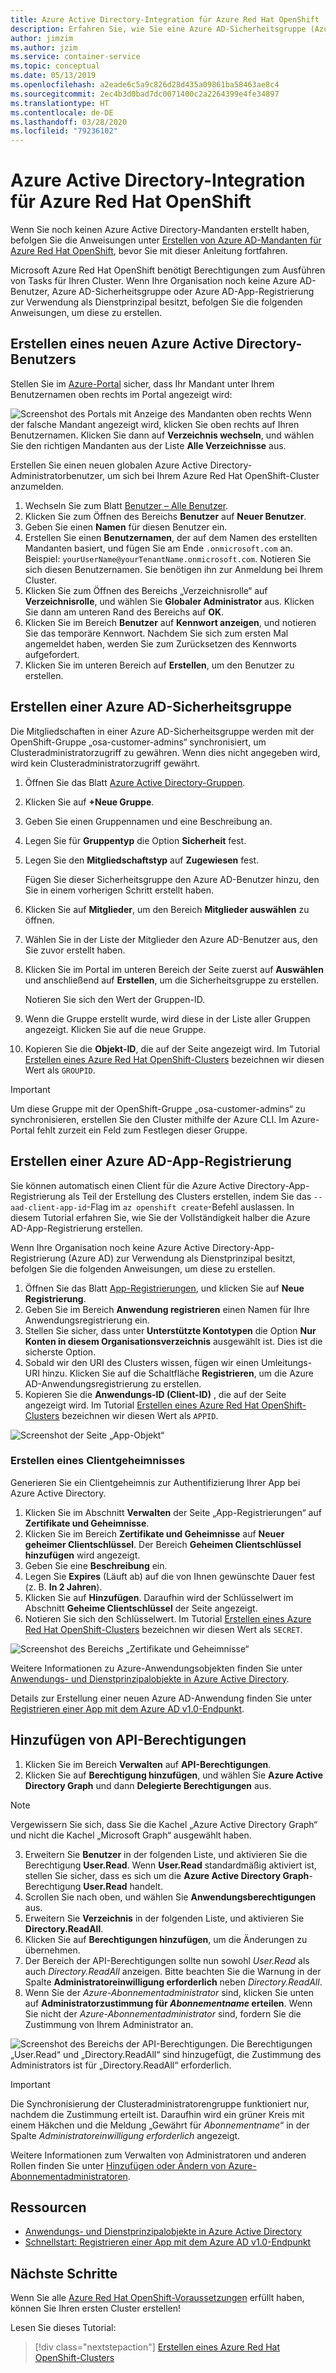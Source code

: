 ```yaml
---
title: Azure Active Directory-Integration für Azure Red Hat OpenShift
description: Erfahren Sie, wie Sie eine Azure AD-Sicherheitsgruppe (Azure Active Directory) und einen Benutzer zum Testen von Apps in Ihrem Microsoft Azure Red Hat OpenShift-Cluster erstellen.
author: jimzim
ms.author: jzim
ms.service: container-service
ms.topic: conceptual
ms.date: 05/13/2019
ms.openlocfilehash: a2eade6c5a9c826d28d435a09861ba58463ae8c4
ms.sourcegitcommit: 2ec4b3d0bad7dc0071400c2a2264399e4fe34897
ms.translationtype: HT
ms.contentlocale: de-DE
ms.lasthandoff: 03/28/2020
ms.locfileid: "79236102"
---
```

# <a name="azure-active-directory-integration-for-azure-red-hat-openshift"></a>Azure Active Directory-Integration für Azure Red Hat OpenShift

Wenn Sie noch keinen Azure Active Directory-Mandanten erstellt haben, befolgen Sie die Anweisungen unter [Erstellen von Azure AD-Mandanten für Azure Red Hat OpenShift](howto-create-tenant.md), bevor Sie mit dieser Anleitung fortfahren.

Microsoft Azure Red Hat OpenShift benötigt Berechtigungen zum Ausführen von Tasks für Ihren Cluster. Wenn Ihre Organisation noch keine Azure AD-Benutzer, Azure AD-Sicherheitsgruppe oder Azure AD-App-Registrierung zur Verwendung als Dienstprinzipal besitzt, befolgen Sie die folgenden Anweisungen, um diese zu erstellen.

## <a name="create-a-new-azure-active-directory-user"></a>Erstellen eines neuen Azure Active Directory-Benutzers

Stellen Sie im [Azure-Portal](https://portal.azure.com) sicher, dass Ihr Mandant unter Ihrem Benutzernamen oben rechts im Portal angezeigt wird:

![Screenshot des Portals mit Anzeige des Mandanten oben rechts](./media/howto-create-tenant/tenant-callout.png) Wenn der falsche Mandant angezeigt wird, klicken Sie oben rechts auf Ihren Benutzernamen. Klicken Sie dann auf **Verzeichnis wechseln**, und wählen Sie den richtigen Mandanten aus der Liste **Alle Verzeichnisse** aus.

Erstellen Sie einen neuen globalen Azure Active Directory-Administratorbenutzer, um sich bei Ihrem Azure Red Hat OpenShift-Cluster anzumelden.

1. Wechseln Sie zum Blatt [Benutzer – Alle Benutzer](https://portal.azure.com/#blade/Microsoft_AAD_IAM/UsersManagementMenuBlade/AllUsers).
2. Klicken Sie zum Öffnen des Bereichs **Benutzer** auf **Neuer Benutzer**.
3. Geben Sie einen **Namen** für diesen Benutzer ein.
4. Erstellen Sie einen **Benutzernamen**, der auf dem Namen des erstellten Mandanten basiert, und fügen Sie am Ende `.onmicrosoft.com` an. Beispiel: `yourUserName@yourTenantName.onmicrosoft.com`. Notieren Sie sich diesen Benutzernamen. Sie benötigen ihn zur Anmeldung bei Ihrem Cluster.
5. Klicken Sie zum Öffnen des Bereichs „Verzeichnisrolle“ auf **Verzeichnisrolle**, und wählen Sie **Globaler Administrator** aus. Klicken Sie dann am unteren Rand des Bereichs auf **OK**.
6. Klicken Sie im Bereich **Benutzer** auf **Kennwort anzeigen**, und notieren Sie das temporäre Kennwort. Nachdem Sie sich zum ersten Mal angemeldet haben, werden Sie zum Zurücksetzen des Kennworts aufgefordert.
7. Klicken Sie im unteren Bereich auf **Erstellen**, um den Benutzer zu erstellen.

## <a name="create-an-azure-ad-security-group"></a>Erstellen einer Azure AD-Sicherheitsgruppe

Die Mitgliedschaften in einer Azure AD-Sicherheitsgruppe werden mit der OpenShift-Gruppe „osa-customer-admins“ synchronisiert, um Clusteradministratorzugriff zu gewähren. Wenn dies nicht angegeben wird, wird kein Clusteradministratorzugriff gewährt.

1. Öffnen Sie das Blatt [Azure Active Directory-Gruppen](https://portal.azure.com/#blade/Microsoft_AAD_IAM/GroupsManagementMenuBlade/AllGroups).
2. Klicken Sie auf **+Neue Gruppe**.
3. Geben Sie einen Gruppennamen und eine Beschreibung an.
4. Legen Sie für **Gruppentyp** die Option **Sicherheit** fest.
5. Legen Sie den **Mitgliedschaftstyp** auf **Zugewiesen** fest.

    Fügen Sie dieser Sicherheitsgruppe den Azure AD-Benutzer hinzu, den Sie in einem vorherigen Schritt erstellt haben.

6. Klicken Sie auf **Mitglieder**, um den Bereich **Mitglieder auswählen** zu öffnen.
7. Wählen Sie in der Liste der Mitglieder den Azure AD-Benutzer aus, den Sie zuvor erstellt haben.
8. Klicken Sie im Portal im unteren Bereich der Seite zuerst auf **Auswählen** und anschließend auf **Erstellen**, um die Sicherheitsgruppe zu erstellen.

    Notieren Sie sich den Wert der Gruppen-ID.

9. Wenn die Gruppe erstellt wurde, wird diese in der Liste aller Gruppen angezeigt. Klicken Sie auf die neue Gruppe.
10. Kopieren Sie die **Objekt-ID**, die auf der Seite angezeigt wird. Im Tutorial [Erstellen eines Azure Red Hat OpenShift-Clusters](tutorial-create-cluster.md) bezeichnen wir diesen Wert als `GROUPID`.

> [!IMPORTANT]
> Um diese Gruppe mit der OpenShift-Gruppe „osa-customer-admins“ zu synchronisieren, erstellen Sie den Cluster mithilfe der Azure CLI. Im Azure-Portal fehlt zurzeit ein Feld zum Festlegen dieser Gruppe.

## <a name="create-an-azure-ad-app-registration"></a>Erstellen einer Azure AD-App-Registrierung

Sie können automatisch einen Client für die Azure Active Directory-App-Registrierung als Teil der Erstellung des Clusters erstellen, indem Sie das `--aad-client-app-id`-Flag im `az openshift create`-Befehl auslassen. In diesem Tutorial erfahren Sie, wie Sie der Vollständigkeit halber die Azure AD-App-Registrierung erstellen.

Wenn Ihre Organisation noch keine Azure Active Directory-App-Registrierung (Azure AD) zur Verwendung als Dienstprinzipal besitzt, befolgen Sie die folgenden Anweisungen, um diese zu erstellen.

1. Öffnen Sie das Blatt [App-Registrierungen](https://portal.azure.com/#blade/Microsoft_AAD_IAM/ActiveDirectoryMenuBlade/RegisteredAppsPreview), und klicken Sie auf **Neue Registrierung**.
2. Geben Sie im Bereich **Anwendung registrieren** einen Namen für Ihre Anwendungsregistrierung ein.
3. Stellen Sie sicher, dass unter **Unterstützte Kontotypen** die Option **Nur Konten in diesem Organisationsverzeichnis** ausgewählt ist. Dies ist die sicherste Option.
4. Sobald wir den URI des Clusters wissen, fügen wir einen Umleitungs-URI hinzu. Klicken Sie auf die Schaltfläche **Registrieren**, um die Azure AD-Anwendungsregistrierung zu erstellen.
5. Kopieren Sie die **Anwendungs-ID (Client-ID)** , die auf der Seite angezeigt wird. Im Tutorial [Erstellen eines Azure Red Hat OpenShift-Clusters](tutorial-create-cluster.md) bezeichnen wir diesen Wert als `APPID`.

![Screenshot der Seite „App-Objekt“](./media/howto-create-tenant/get-app-id.png)

### <a name="create-a-client-secret"></a>Erstellen eines Clientgeheimnisses

Generieren Sie ein Clientgeheimnis zur Authentifizierung Ihrer App bei Azure Active Directory.

1. Klicken Sie im Abschnitt **Verwalten** der Seite „App-Registrierungen“ auf **Zertifikate und Geheimnisse**.
2. Klicken Sie im Bereich **Zertifikate und Geheimnisse** auf **Neuer geheimer Clientschlüssel**.  Der Bereich **Geheimen Clientschlüssel hinzufügen** wird angezeigt.
3. Geben Sie eine **Beschreibung** ein.
4. Legen Sie **Expires** (Läuft ab) auf die von Ihnen gewünschte Dauer fest (z. B. **In 2 Jahren**).
5. Klicken Sie auf **Hinzufügen**. Daraufhin wird der Schlüsselwert im Abschnitt **Geheime Clientschlüssel** der Seite angezeigt.
6. Notieren Sie sich den Schlüsselwert. Im Tutorial [Erstellen eines Azure Red Hat OpenShift-Clusters](tutorial-create-cluster.md) bezeichnen wir diesen Wert als `SECRET`.

![Screenshot des Bereichs „Zertifikate und Geheimnisse“](./media/howto-create-tenant/create-key.png)

Weitere Informationen zu Azure-Anwendungsobjekten finden Sie unter [Anwendungs- und Dienstprinzipalobjekte in Azure Active Directory](https://docs.microsoft.com/azure/active-directory/develop/app-objects-and-service-principals).

Details zur Erstellung einer neuen Azure AD-Anwendung finden Sie unter [Registrieren einer App mit dem Azure AD v1.0-Endpunkt](https://docs.microsoft.com/azure/active-directory/develop/quickstart-v1-add-azure-ad-app).

## <a name="add-api-permissions"></a>Hinzufügen von API-Berechtigungen

[//]: # (Wechseln Sie nicht zu Microsoft Graph. Die Verwendung mit Microsoft Graph ist nicht möglich.)
1. Klicken Sie im Bereich **Verwalten** auf **API-Berechtigungen**.
2. Klicken Sie auf **Berechtigung hinzufügen**, und wählen Sie **Azure Active Directory Graph** und dann **Delegierte Berechtigungen** aus.
> [!NOTE]
> Vergewissern Sie sich, dass Sie die Kachel „Azure Active Directory Graph“ und nicht die Kachel „Microsoft Graph“ ausgewählt haben.

3. Erweitern Sie **Benutzer** in der folgenden Liste, und aktivieren Sie die Berechtigung **User.Read**. Wenn **User.Read** standardmäßig aktiviert ist, stellen Sie sicher, dass es sich um die **Azure Active Directory Graph**-Berechtigung **User.Read** handelt.
4. Scrollen Sie nach oben, und wählen Sie **Anwendungsberechtigungen** aus.
5. Erweitern Sie **Verzeichnis** in der folgenden Liste, und aktivieren Sie **Directory.ReadAll**.
6. Klicken Sie auf **Berechtigungen hinzufügen**, um die Änderungen zu übernehmen.
7. Der Bereich der API-Berechtigungen sollte nun sowohl *User.Read* als auch *Directory.ReadAll* anzeigen. Bitte beachten Sie die Warnung in der Spalte **Administratoreinwilligung erforderlich** neben *Directory.ReadAll*.
8. Wenn Sie der *Azure-Abonnementadministrator* sind, klicken Sie unten auf **Administratorzustimmung für *Abonnementname* erteilen**. Wenn Sie nicht der *Azure-Abonnementadministrator* sind, fordern Sie die Zustimmung von Ihrem Administrator an.

![Screenshot des Bereichs der API-Berechtigungen. Die Berechtigungen „User.Read“ und „Directory.ReadAll“ sind hinzugefügt, die Zustimmung des Administrators ist für „Directory.ReadAll“ erforderlich.](./media/howto-aad-app-configuration/permissions-required.png)

> [!IMPORTANT]
> Die Synchronisierung der Clusteradministratorengruppe funktioniert nur, nachdem die Zustimmung erteilt ist. Daraufhin wird ein grüner Kreis mit einem Häkchen und die Meldung „Gewährt für *Abonnementname*“ in der Spalte *Administratoreinwilligung erforderlich* angezeigt.

Weitere Informationen zum Verwalten von Administratoren und anderen Rollen finden Sie unter [Hinzufügen oder Ändern von Azure-Abonnementadministratoren](https://docs.microsoft.com/azure/billing/billing-add-change-azure-subscription-administrator).

## <a name="resources"></a>Ressourcen

* [Anwendungs- und Dienstprinzipalobjekte in Azure Active Directory](https://docs.microsoft.com/azure/active-directory/develop/app-objects-and-service-principals)
* [Schnellstart: Registrieren einer App mit dem Azure AD v1.0-Endpunkt](https://docs.microsoft.com/azure/active-directory/develop/quickstart-v1-add-azure-ad-app)

## <a name="next-steps"></a>Nächste Schritte

Wenn Sie alle [Azure Red Hat OpenShift-Voraussetzungen](howto-setup-environment.md) erfüllt haben, können Sie Ihren ersten Cluster erstellen!

Lesen Sie dieses Tutorial:
> [!div class="nextstepaction"]
> [Erstellen eines Azure Red Hat OpenShift-Clusters](tutorial-create-cluster.md)
